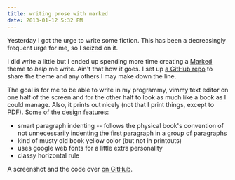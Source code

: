 ```yaml
---
title: writing prose with marked
date: 2013-01-12 5:32 PM
---
```


Yesterday I got the urge to write some fiction. This has been a decreasingly frequent urge for me, so I seized on it.

I did write a little but I ended up spending more time creating a [Marked](http://markedapp.com) theme to *help* me write. Ain't that how it goes. I set up [a GitHub repo][] to share the theme and any others I may make down the line.

[a GitHub repo]: https://github.com/maxjacobson/marked-themes

The goal is for me to be able to write in my programmy, vimmy text editor on one half of the screen and for the other half to look as much like a book as I could manage. Also, it prints out nicely (not that I print things, except to PDF). Some of the design features:

* smart paragraph indenting -- follows the physical book's convention of not unnecessarily indenting the first paragraph in a group of paragraphs
* kind of musty old book yellow color (but not in printouts)
* uses google web fonts for a little extra personality
* classy horizontal rule

A screenshot and the code over [on GitHub][].

[on GitHub]: https://github.com/maxjacobson/marked-themes
